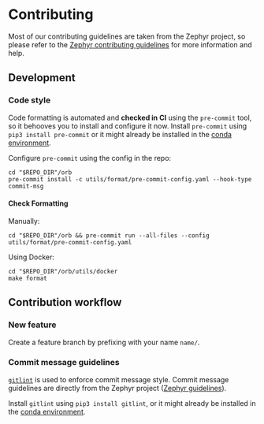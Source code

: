 # Contributing

Most of our contributing guidelines are taken from the Zephyr project, so please refer to the [Zephyr contributing
guidelines](https://docs.zephyrproject.org/latest/contribute/guidelines.html) for more information and help.

## Development

### Code style

Code formatting is automated and **checked in CI** using the `pre-commit` tool, so it behooves you to install and
configure
it now. Install `pre-commit` using `pip3 install pre-commit` or it might already be installed in
the [conda environment](utils/env/environment.yml).

Configure `pre-commit` using the config in the repo:

```shell
cd "$REPO_DIR"/orb
pre-commit install -c utils/format/pre-commit-config.yaml --hook-type commit-msg
```

#### Check Formatting

Manually:

```shell
cd "$REPO_DIR"/orb && pre-commit run --all-files --config utils/format/pre-commit-config.yaml
```

Using Docker:

```shell
cd "$REPO_DIR"/orb/utils/docker
make format
```

## Contribution workflow

### New feature

Create a feature branch by prefixing with your name `name/`.

### Commit message guidelines

[`gitlint`](https://jorisroovers.com/gitlint/latest/) is used to enforce commit message style. Commit message guidelines
are directly from the Zephyr
project ([Zephyr guidelines](https://docs.zephyrproject.org/latest/contribute/guidelines.html#commit-message-guidelines)).

Install `gitlint` using `pip3 install gitlint`, or it might already be installed in
the [conda environment](utils/env/environment.yml).
